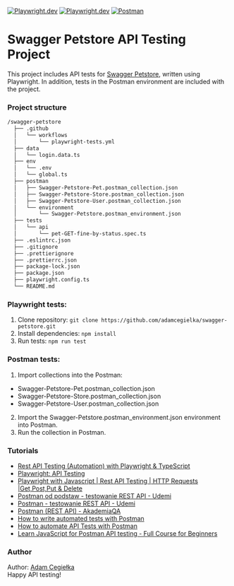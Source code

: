 [![Playwright.dev](https://img.shields.io/badge/Documentation-Playwright-45ba4b.svg?logo=playwright)](https://playwright.dev/docs/intro)
[![Playwright.dev](https://img.shields.io/badge/API%20reference-Playwright-D0422C.svg)](https://playwright.dev/docs/api/class-playwright)
[![Postman](https://img.shields.io/badge/Learning%20Center-Postman-f26635.svg?logo=postman)](https://learning.postman.com/)
<br>

# Swagger Petstore API Testing Project

This project includes API tests for [Swagger Petstore](https://petstore.swagger.io/), written using Playwright. In addition, tests in the Postman environment are included with the project.

### Project structure

```bash
/swagger-petstore
  ├── .github
  │   └── workflows
  │       └── playwright-tests.yml
  ├── data
  │   └── login.data.ts
  ├── env
  │   └── .env
  │   └── global.ts
  ├── postman
  │   ├── Swagger-Petstore-Pet.postman_collection.json
  │   ├── Swagger-Petstore-Store.postman_collection.json
  │   ├── Swagger-Petstore-User.postman_collection.json
  │   └── environment
  │       └── Swagger-Petstore.postman_environment.json
  ├── tests
  │   └── api
  │       └── pet-GET-fine-by-status.spec.ts
  ├── .eslintrc.json
  ├── .gitignore
  ├── .prettierignore
  ├── .prettierrc.json
  ├── package-lock.json
  ├── package.json
  ├── playwright.config.ts
  └── README.md
```

### Playwright tests:

1. Clone repository: `git clone https://github.com/adamcegielka/swagger-petstore.git`
2. Install dependencies: `npm install`
3. Run tests: `npm run test`

### Postman tests:

1. Import collections into the Postman:
  - Swagger-Petstore-Pet.postman_collection.json
  - Swagger-Petstore-Store.postman_collection.json
  - Swagger-Petstore-User.postman_collection.json
2. Import the Swagger-Petstore.postman_environment.json environment into Postman.
3. Run the collection in Postman.

### Tutorials

- [Rest API Testing (Automation) with Playwright & TypeScript](https://www.udemy.com/course/rest-api-testing-automation-with-playwright-typescript)
- [Playwright: API Testing](https://www.youtube.com/watch?v=dFLEHJq9iCE)
- [Playwright with Javascript | Rest API Testing | HTTP Requests |Get,Post,Put & Delete](https://www.youtube.com/watch?v=I7qNaLmq6Cg)
- [Postman od podstaw - testowanie REST API - Udemi](https://www.udemy.com/course/postman-od-podstaw-testowanie-rest-api/)
- [Postman - testowanie REST API - Udemi](https://www.udemy.com/course/kurs-postman/)
- [Postman (REST API) - AkademiaQA](https://www.youtube.com/watch?v=Dc4RLZHzP1k&list=PLgfR8BjWJLg8c0d9B7LJoE1-gyKNTM-s1)
- [How to write automated tests with Postman](https://www.youtube.com/watch?v=z0MimkXIvE8&list=RDCMUCTBGXCJHORQjivtgtMsmkAQ&start_radio=1&rv=z0MimkXIvE8&t=853)
- [How to automate API Tests with Postman](https://www.youtube.com/watch?v=o5e7hHeJ17c&list=RDCMUCmWxXicbngdZAk0X2j8ZU9Q&start_radio=1)
- [Learn JavaScript for Postman API testing - Full Course for Beginners](https://www.youtube.com/watch?v=juuhb3W8xT4&list=RDCMUCUUl_HXJjU--iYjUkIgEcTw&start_radio=1&rv=juuhb3W8xT4&t=768)

### Author

Author: [Adam Cegiełka](https://github.com/adamcegielka)  
Happy API testing!